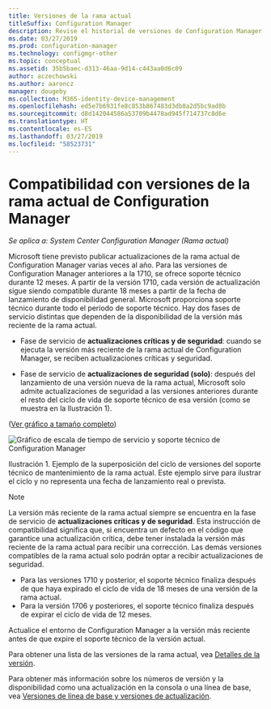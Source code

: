```yaml
---
title: Versiones de la rama actual
titleSuffix: Configuration Manager
description: Revise el historial de versiones de Configuration Manager y obtenga información sobre las fases del servicio ofrecido.
ms.date: 03/27/2019
ms.prod: configuration-manager
ms.technology: configmgr-other
ms.topic: conceptual
ms.assetid: 35b5baec-d313-46aa-9d14-c443aa0d6c09
author: aczechowski
ms.author: aaroncz
manager: dougeby
ms.collection: M365-identity-device-management
ms.openlocfilehash: ed5e7b6931fe8c853b867483d3db8a2d5bc9ad8b
ms.sourcegitcommit: d8d142044586a53709b4478ad945f714737c8d6e
ms.translationtype: HT
ms.contentlocale: es-ES
ms.lasthandoff: 03/27/2019
ms.locfileid: "58523731"
---
```

# <a name="support-for-configuration-manager-current-branch-versions"></a>Compatibilidad con versiones de la rama actual de Configuration Manager

*Se aplica a: System Center Configuration Manager (Rama actual)*

Microsoft tiene previsto publicar actualizaciones de la rama actual de Configuration Manager varias veces al año. Para las versiones de Configuration Manager anteriores a la 1710, se ofrece soporte técnico durante 12 meses. A partir de la versión 1710, cada versión de actualización sigue siendo compatible durante 18 meses a partir de la fecha de lanzamiento de disponibilidad general. Microsoft proporciona soporte técnico durante todo el período de soporte técnico. Hay dos fases de servicio distintas que dependen de la disponibilidad de la versión más reciente de la rama actual.  

- Fase de servicio de **actualizaciones críticas y de seguridad**: cuando se ejecuta la versión más reciente de la rama actual de Configuration Manager, se reciben actualizaciones críticas y seguridad.  

- Fase de servicio de **actualizaciones de seguridad (solo)**: después del lanzamiento de una versión nueva de la rama actual, Microsoft solo admite actualizaciones de seguridad a las versiones anteriores durante el resto del ciclo de vida de soporte técnico de esa versión (como se muestra en la Ilustración 1).  

([Ver gráfico a tamaño completo](media/CM_Servicing_support_timeline1.png))

![Gráfico de escala de tiempo de servicio y soporte técnico de Configuration Manager](media/CM_Servicing_support_timeline1.png)  

Ilustración 1. Ejemplo de la superposición del ciclo de versiones del soporte técnico de mantenimiento de la rama actual. Este ejemplo sirve para ilustrar el ciclo y no representa una fecha de lanzamiento real o prevista.

> [!NOTE]  
>  La versión más reciente de la rama actual siempre se encuentra en la fase de servicio de **actualizaciones críticas y de seguridad**. Esta instrucción de compatibilidad significa que, si encuentra un defecto en el código que garantice una actualización crítica, debe tener instalada la versión más reciente de la rama actual para recibir una corrección. Las demás versiones compatibles de la rama actual solo podrán optar a recibir actualizaciones de seguridad.
> - Para las versiones 1710 y posterior, el soporte técnico finaliza después de que haya expirado el ciclo de vida de 18 meses de una versión de la rama actual.
> - Para la versión 1706 y posteriores, el soporte técnico finaliza después de expirar el ciclo de vida de 12 meses.
> 
> Actualice el entorno de Configuration Manager a la versión más reciente antes de que expire el soporte técnico de la versión actual.

Para obtener una lista de las versiones de la rama actual, vea [Detalles de la versión](/sccm/core/servers/manage/updates#version-details).

Para obtener más información sobre los números de versión y la disponibilidad como una actualización en la consola o una línea de base, vea [Versiones de línea de base y versiones de actualización](/sccm/core/servers/manage/updates#a-namebkmkbaselinesa-baseline-and-update-versions).
